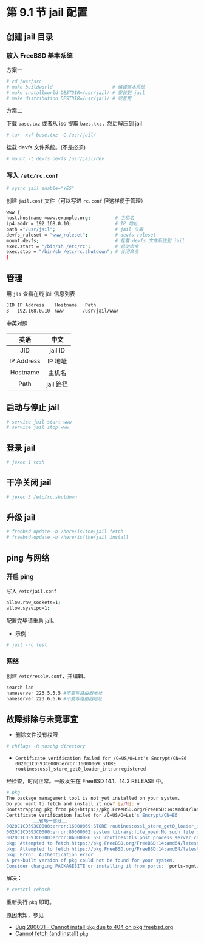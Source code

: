 # 第 9.1 节 jail 配置

## 创建 jail 目录

### 放入 FreeBSD 基本系统

方案一

```sh
# cd /usr/src
# make buildworld                      # 编译基本系统
# make installworld DESTDIR=/usr/jail/ # 安装到 jail
# make distribution DESTDIR=/usr/jail/ # 或者用
```

方案二

下载 `base.txz` 或者从 iso 提取 `baes.txz`，然后解压到 jail

```sh
# tar -xvf base.txz -C /usr/jail/
```

挂载 devfs 文件系统。(不是必须)

```sh
# mount -t devfs devfs /usr/jail/dev
```

### 写入 `/etc/rc.conf`

```sh
# sysrc jail_enable="YES"
```

创建 `jail.conf` 文件（可以写进 `rc.conf` 但这样便于管理）

```sh
www {
host.hostname =www.example.org;         # 主机名
ip4.addr = 192.168.0.10;                # IP 地址
path ="/usr/jail";                      # jail 位置
devfs_ruleset = "www_ruleset";          # devfs ruleset
mount.devfs;                            # 挂载 devfs 文件系统到 jail
exec.start = "/bin/sh /etc/rc";         # 启动命令
exec.stop = "/bin/sh /etc/rc.shutdown"; # 关闭命令
}
```

## 管理

用 `jls` 查看在线 jail 信息列表

```sh
JID IP Address    Hostname   Path
3   192.168.0.10  www       /usr/jail/www
```

中英对照

|    英语    |   中文    |
| :--------: | :-------: |
|    JID     |  jail ID  |
| IP Address |  IP 地址  |
|  Hostname  |  主机名   |
|    Path    | jail 路径 |

## 启动与停止 jail

```sh
# service jail start www
# service jail stop www
```

## 登录 jail

```sh
# jexec 1 tcsh
```

## 干净关闭 jail

```sh
# jexec 3 /etc/rc.shutdown
```

## 升级 jail

```sh
# freebsd-update -b /here/is/the/jail fetch
# freebsd-update -b /here/is/the/jail install
```

## ping 与网络

### 开启 ping

写入 `/etc/jail.conf`

```sh
allow.raw_sockets=1;
allow.sysvipc=1;
```

配置完毕请重启 jail。

- 示例：

```sh
# jail -rc test
```

### 网络

创建 `/etc/resolv.conf`，并编辑。

```sh
search lan
nameserver 223.5.5.5 #不要写路由器地址
nameserver 223.6.6.6 #不要写路由器地址
```

## 故障排除与未竟事宜

- 删除文件没有权限

```sh
# chflags -R noschg directory
```

- `Certificate verification failed for /C=US/O=Let's Encrypt/CN=E6
0020C1CD593C0000:error:16000069:STORE routines:ossl_store_get0_loader_int:unregistered`

经检查，时间正常。一般发生在 FreeBSD 14.1、14.2 RELEASE 中。

```sh
# pkg
The package management tool is not yet installed on your system.
Do you want to fetch and install it now? [y/N]: y
Bootstrapping pkg from pkg+https://pkg.FreeBSD.org/FreeBSD:14:amd64/latest, please wait...
Certificate verification failed for /C=US/O=Let's Encrypt/CN=E6
          ……省略一部分……
0020C1CD593C0000:error:16000069:STORE routines:ossl_store_get0_loader_int:unregistered scheme:/usr/src/crypto/openssl/crypto/store/store_register.c:237:scheme=file
0020C1CD593C0000:error:80000002:system library:file_open:No such file or directory:/usr/src/crypto/openssl/providers/implementations/storemgmt/file_store.c:267:calling stat(/etc/ssl/certs/4042bcee.0)
0020C1CD593C0000:error:0A000086:SSL routines:tls_post_process_server_certificate:certificate verify failed:/usr/src/crypto/openssl/ssl/statem/statem_clnt.c:1890:
pkg: Attempted to fetch https://pkg.FreeBSD.org/FreeBSD:14:amd64/latest/Latest/pkg.pkg
pkg: Attempted to fetch https://pkg.FreeBSD.org/FreeBSD:14:amd64/latest/Latest/pkg.txz
pkg: Error: Authentication error
A pre-built version of pkg could not be found for your system.
Consider changing PACKAGESITE or installing it from ports: 'ports-mgmt/pkg'
```

解决：

```sh
# certctl rehash
```

重新执行 `pkg` 即可。

原因未知，参见

- [Bug 280031 - Cannot install `pkg` due to 404 on pkg.freebsd.org](https://bugs.freebsd.org/bugzilla/show_bug.cgi?id=280031)
- [Cannot fetch (and install) `pkg`](https://forums.freebsd.org/threads/cannot-fetch-and-install-pkg.93976/)
